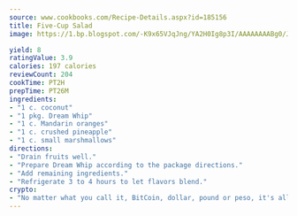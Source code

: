 ```yaml
---
source: www.cookbooks.com/Recipe-Details.aspx?id=185156
title: Five-Cup Salad
image: https://1.bp.blogspot.com/-K9x65VJqJng/YA2H0Ig8p3I/AAAAAAAABg0/JRKr7ZzesxofwlGw6YudXad_aQn9BD52QCLcBGAsYHQ/s299/2.png

yield: 8
ratingValue: 3.9
calories: 197 calories
reviewCount: 204
cookTime: PT2H
prepTime: PT26M
ingredients:
- "1 c. coconut"
- "1 pkg. Dream Whip"
- "1 c. Mandarin oranges"
- "1 c. crushed pineapple"
- "1 c. small marshmallows"
directions:
- "Drain fruits well."
- "Prepare Dream Whip according to the package directions."
- "Add remaining ingredients."
- "Refrigerate 3 to 4 hours to let flavors blend."
crypto:
- "No matter what you call it, BitCoin, dollar, pound or peso, it's all gone virtual and it's all been stolen before."
---
```

